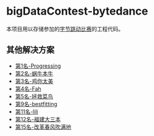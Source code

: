 <!--
 * @Author: niudong
 * @LastEditors: niudong
 * @Date: 2019-05-29 14:23:56
 * @LastEditTime: 2019-11-03 19:19:46
 -->
# bigDataContest-bytedance

本项目用以存储参加的[字节跳动比赛](https://www.kesci.com/home/competition/5cc51043f71088002c5b8840)的工程代码。

## 其他解决方案
* [第1名-Progressing](https://www.kesci.com/home/project/5d9ef1fc037db3002d3f75a3)
* [第2名-蜗牛本牛](https://github.com/srtianxia/BDC2019_Rank2)
* [第3名-鸡你太美](https://github.com/ShusenTang/BDC2019)
* [第4名-Fah](https://github.com/ZanyFun9/2019BDC_solution_4th)
* [第5名-拯救菜鸟](https://github.com/LiuYaKu/2019-rank5)
* [第9名-bestfitting](https://github.com/tinySean/bdc2019-rank9th)
* [第11名-lili](https://github.com/harrylyx/2019BigDataChallenge)
* [第12名-福建大三本](https://github.com/leadert/BDC2019-Rank12th-lgb-esim)
* [第15名-改革春风吹满地](https://github.com/P01son6415/MatchModels)